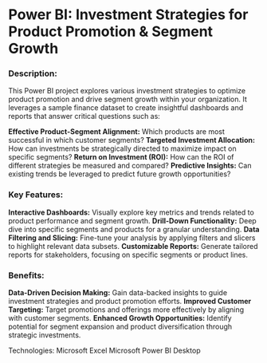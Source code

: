 # Power BI: Investment Strategies for Product Promotion & Segment Growth

### Description:

This Power BI project explores various investment strategies to optimize product promotion and drive segment growth within your organization. It leverages a sample finance dataset to create insightful dashboards and reports that answer critical questions such as:

**Effective Product-Segment Alignment:** Which products are most successful in which customer segments?
**Targeted Investment Allocation:** How can investments be strategically directed to maximize impact on specific segments?
**Return on Investment (ROI):** How can the ROI of different strategies be measured and compared?
**Predictive Insights:** Can existing trends be leveraged to predict future growth opportunities?

### Key Features:

**Interactive Dashboards:** Visually explore key metrics and trends related to product performance and segment growth.
**Drill-Down Functionality:** Deep dive into specific segments and products for a granular understanding.
**Data Filtering and Slicing:** Fine-tune your analysis by applying filters and slicers to highlight relevant data subsets.
**Customizable Reports:** Generate tailored reports for stakeholders, focusing on specific segments or product lines.

### Benefits:

**Data-Driven Decision Making:** Gain data-backed insights to guide investment strategies and product promotion efforts.
**Improved Customer Targeting:** Target promotions and offerings more effectively by aligning with customer segments.
**Enhanced Growth Opportunities:** Identify potential for segment expansion and product diversification through strategic investments.

Technologies:
Microsoft Excel
Microsoft Power BI Desktop
